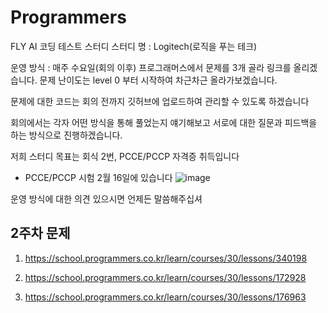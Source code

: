 # Programmers

FLY AI 코딩 테스트 스터디
스터디 명 : Logitech(로직을 푸는 테크)

운영 방식 : 
매주 수요일(회의 이후) 프로그래머스에서 문제를 3개 골라 링크를 올리겠습니다. 문제 난이도는 level 0 부터 시작하여 차근차근 올라가보겠습니다. 

문제에 대한 코드는 회의 전까지 깃허브에 업로드하여 관리할 수 있도록 하겠습니다

회의에서는 각자 어떤 방식을 통해 풀었는지 얘기해보고 서로에 대한 질문과 피드백을 하는 방식으로 진행하겠습니다.

저희 스터디 목표는 회식 2번, PCCE/PCCP 자격증 취득입니다
* PCCE/PCCP 시험 2월 16일에 있습니다
![image](https://github.com/user-attachments/assets/5404ff4e-388e-4ae0-8c16-a964939a2f1e)


운영 방식에 대한 의견 있으시면 언제든 말씀해주십셔


## 2주차 문제
1. https://school.programmers.co.kr/learn/courses/30/lessons/340198

2. https://school.programmers.co.kr/learn/courses/30/lessons/172928

3. https://school.programmers.co.kr/learn/courses/30/lessons/176963
